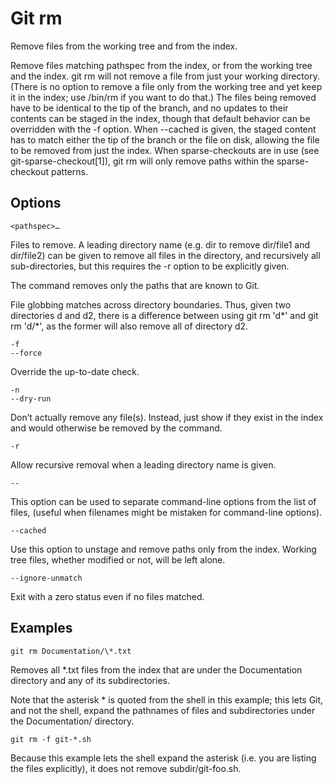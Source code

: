 # Git rm

Remove files from the working tree and from the index.

Remove files matching pathspec from the index, or from the working tree and the index. git rm will not remove a file from just your working directory. (There is no option to remove a file only from the working tree and yet keep it in the index; use /bin/rm if you want to do that.) The files being removed have to be identical to the tip of the branch, and no updates to their contents can be staged in the index, though that default behavior can be overridden with the -f option. When --cached is given, the staged content has to match either the tip of the branch or the file on disk, allowing the file to be removed from just the index. When sparse-checkouts are in use (see git-sparse-checkout[1]), git rm will only remove paths within the sparse-checkout patterns.

## Options

```
<pathspec>…​
```

Files to remove. A leading directory name (e.g. dir to remove dir/file1 and dir/file2) can be given to remove all files in the directory, and recursively all sub-directories, but this requires the -r option to be explicitly given.

The command removes only the paths that are known to Git.

File globbing matches across directory boundaries. Thus, given two directories d and d2, there is a difference between using git rm 'd*' and git rm 'd/*', as the former will also remove all of directory d2.

```
-f
--force
```

Override the up-to-date check.

```
-n
--dry-run
```

Don’t actually remove any file(s). Instead, just show if they exist in the index and would otherwise be removed by the command.

```
-r
```

Allow recursive removal when a leading directory name is given.

```
--
```

This option can be used to separate command-line options from the list of files, (useful when filenames might be mistaken for command-line options).

```
--cached
```

Use this option to unstage and remove paths only from the index. Working tree files, whether modified or not, will be left alone.

```
--ignore-unmatch
```

Exit with a zero status even if no files matched.

## Examples

```
git rm Documentation/\*.txt
```

Removes all \*.txt files from the index that are under the Documentation directory and any of its subdirectories.

Note that the asterisk \* is quoted from the shell in this example; this lets Git, and not the shell, expand the pathnames of files and subdirectories under the Documentation/ directory.

```
git rm -f git-*.sh
```

Because this example lets the shell expand the asterisk (i.e. you are listing the files explicitly), it does not remove subdir/git-foo.sh.
